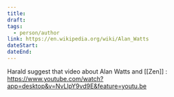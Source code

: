 ```yaml
---
title: 
draft: 
tags:
  - person/author
link: https://en.wikipedia.org/wiki/Alan_Watts
dateStart: 
dateEnd:
---
```

Harald suggest that video about Alan Watts and [[Zen]] : https://www.youtube.com/watch?app=desktop&v=NvLlpY9vd9E&feature=youtu.be
